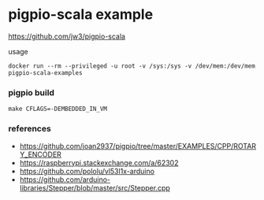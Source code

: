 pigpio-scala example
===

https://github.com/jw3/pigpio-scala

usage

`docker run --rm --privileged -u root -v /sys:/sys -v /dev/mem:/dev/mem pigpio-scala-examples`

### pigpio build

`make CFLAGS=-DEMBEDDED_IN_VM`

### references
- https://github.com/joan2937/pigpio/tree/master/EXAMPLES/CPP/ROTARY_ENCODER
- https://raspberrypi.stackexchange.com/a/62302
- https://github.com/pololu/vl53l1x-arduino
- https://github.com/arduino-libraries/Stepper/blob/master/src/Stepper.cpp
